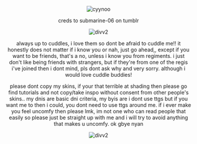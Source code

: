 <p align="center"> <img src= "https://64.media.tumblr.com/86416a526e1434465c8f0189624eb29c/3e1c4115d43cbed4-e7/s1280x1920/efa195402078b5414cbda917a766d5d34b91e13a.pnj" alt="cyynoo" />
 <p align="center"> creds to submarine-06 on tumblr

<p align="center"> <img src= "https://64.media.tumblr.com/87bcdd8f53babb31ef0bdf8db14a749a/c1bdcff10f74c583-62/s400x600/0fc21c74e81a754b8129357d05a3cd883f3fc29e.pnj" alt="divv2" />
<p align="center">always up to cuddles, i love them so dont be afraid to cuddle me!! it honestly does not matter if i know you or nah, just go ahead,, except if you want to be friends, that's a no, unless i know you from regiments. i just don't like being friends with strangers, but if they're from one of the regis i've joined then i dont mind, pls dont ask why and very sorry. although i would love cuddle buddies! 

<p align="center">please dont copy my skins, if your that terrible at shading then please go find tutorials and not copy/take inspo without consent from other people's skins.. my dnis are basic dni criteria, my byis are i dont use ttgs but if you want me to then i could, you dont need to use ttgs around me. if i ever make you feel uncomfy then please lmk, im not one who can read people that easily so please just be straight up with me and i will try to avoid anything that makes u uncomfy. ok gbye nyan

<p align="center"> <img src= "https://64.media.tumblr.com/a3107970bd6c733357501a05ab566147/c1bdcff10f74c583-3a/s400x600/94006c8f6a690751b826456c81318d52b17a2891.pnj" alt="divv2" />
